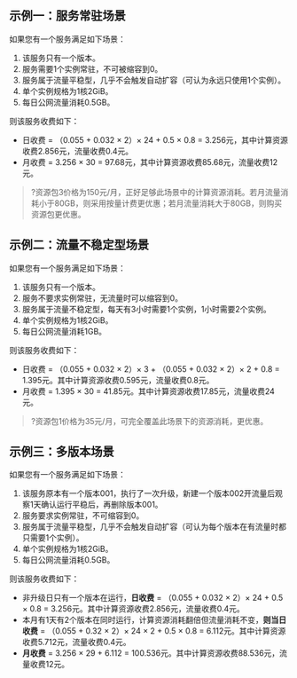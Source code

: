 

## 示例一：服务常驻场景

如果您有一个服务满足如下场景：

1. 该服务只有一个版本。
2. 服务需要1个实例常驻，不可被缩容到0。
3. 服务属于流量平稳型，几乎不会触发自动扩容（可认为永远只使用1个实例）。
4. 单个实例规格为1核2GiB。
5. 每日公网流量消耗0.5GB。

则该服务收费如下：
- 日收费 = （0.055 + 0.032 × 2）× 24 + 0.5 × 0.8 = 3.256元，其中计算资源收费2.856元，流量收费0.4元。
- 月收费 = 3.256 × 30 = 97.68元，其中计算资源收费85.68元，流量收费12元。

>?资源包3价格为150元/月，正好足够此场景中的计算资源消耗。若月流量消耗小于80GB，则采用按量计费更优惠；若月流量消耗大于80GB，则购买资源包更优惠。



## 示例二：流量不稳定型场景

如果您有一个服务满足如下场景：

1. 该服务只有一个版本。
2. 服务不要求实例常驻，无流量时可以缩容到0。
3. 服务属于流量不稳定型，每天有3小时需要1个实例，1小时需要2个实例。
4. 单个实例规格为1核2GiB。
5. 每日公网流量消耗1GB。

则该服务收费如下：
- 日收费 = （0.055 + 0.032 × 2）× 3 + （0.055 + 0.032 × 2）× 2 + 0.8 = 1.395元。其中计算资源收费0.595元，流量收费0.8元。
- 月收费 = 1.395 × 30 = 41.85元。其中计算资源收费17.85元，流量收费24元。

>?资源包1价格为35元/月，可完全覆盖此场景下的资源消耗，更优惠。



## 示例三：多版本场景

如果您有一个服务满足如下场景：

1. 该服务原本有一个版本001，执行了一次升级，新建一个版本002开流量后观察1天确认运行平稳后，再删除版本001。
2. 服务要求实例常驻，不可缩容到0。
3. 服务属于流量平稳型，几乎不会触发自动扩容（可认为每个版本在有流量时都只需要1个实例）。
4. 单个实例规格为1核2GiB。
5. 每日公网流量消耗0.5GB。

则该服务收费如下：
- 非升级日只有一个版本在运行，**日收费** = （0.055 + 0.032 × 2）×  24 + 0.5 × 0.8 = 3.256元。其中计算资源收费2.856元，流量收费0.4元。
- 本月有1天有2个版本在同时运行，计算资源消耗翻倍但流量消耗不变，**则当日收费** = （0.055 + 0.32 × 2）× 24 × 2 + 0.5 × 0.8 = 6.112元。其中计算资源收费5.712元，流量收费0.4元。
- **月收费** = 3.256 × 29 + 6.112 = 100.536元。其中计算资源收费88.536元，流量收费12元。


